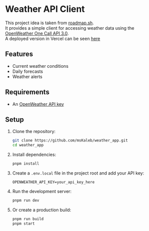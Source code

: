 # Weather API Client

This project idea is taken from [roadmap.sh](https://roadmap.sh/projects/weather-app).
<br>
It provides a simple client for accessing weather data using the [OpenWeather One Call API 3.0](https://openweathermap.org/api/one-call-3).
<br>
A deployed version in Vercel can be seen [here](https://weather-app-sjmikel.vercel.app/) 
## Features
- Current weather conditions  
- Daily forecasts  
- Weather alerts 

## Requirements
- An [OpenWeather API key](https://home.openweathermap.org/api_keys)

## Setup

1. Clone the repository:
   ```bash
   git clone https://github.com/msKaleb/weather_app.git
   cd weather_app
2. Install dependencies:
    ```bash
    pnpm install
3. Create a `.env.local` file in the project root and add your API key:
    ```.env.local
    OPENWEATHER_API_KEY=your_api_key_here
4. Run the development server:
    ```bash
    pnpm run dev
5. Or create a production build:
    ```bash
    pnpm run build
    pnpm start

